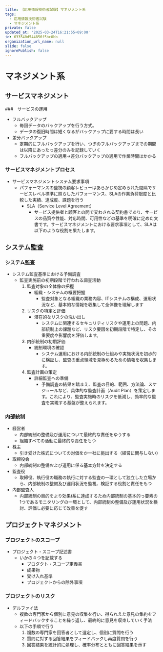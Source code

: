 ```yaml
---
title: 【応用情報技術者試験】マネジメント系
tags:
  - 応用情報技術者試験
  - マネジメント系
private: false
updated_at: '2025-03-24T16:21:55+09:00'
id: 633540d544856f5bc0bb
organization_url_name: null
slide: false
ignorePublish: false
---
```

# マネジメント系

## サービスマネジメント

###　サービスの運用
- フルバックアップ
  - 毎回データのバックアップを行う方式。
  - データの復旧時間は短くなるがバックアップに要する時間は長い
- 差分バックアップ
  - 定期的にフルバックアップを行い、つぎのフルバックアップまでの期間は以降にあったっ差分のみを記録していく
  - フルバックアップの適用→差分バックアップの適用で作業時間はかかる

### サービスマネジメントプロセス
- サービスマネジメントシステム要求事項
    - パフォーマンスの監視の顧客レビューはあらかじめ定められた間隔でサービスレベル標準に照らしたパフォーマンス、SLAの作業負荷限度と比較した実績、達成度、課題を行う
        - SLA（Service Level Agreement）
            - サービス提供者と顧客との間で交わされる契約書であり、サービスの品質や性能、対応時間、可用性などの基準を明確に定めた文書です。サービスマネジメントにおける要求事項として、SLAは以下のような役割を果たします。

## システム監査
### システム監査
- システム監査基準における予備調査
    - 監査実施前の初期段階で行われる調査活動
        1. 監査対象の全体像の把握
            - 組織・システムの概要把握
                - 監査対象となる組織の業務内容、ITシステムの構成、運用状況など、基本的な情報を収集して全体像を理解します
        2. リスクの特定と評価
            - 潜在的なリスクの洗い出し
                - システムに関連するセキュリティリスクや運用上の問題、内部統制上の課題など、リスク要因を初期段階で特定し、その重要度や影響度を評価します。
        3. 内部統制の初期評価
            - 統制環境の確認
                - システム運用における内部統制の仕組みや実施状況を初歩的に検証し、監査の重点領域を見極めるための情報を収集します。
        4. 監査計画の策定
            - 詳細監査への準備
                - 予備調査の結果を踏まえ、監査の目的、範囲、方法論、スケジュールなど、具体的な監査計画（Audit Plan）を策定します。これにより、監査実施時のリスクを低減し、効率的な監査を実現する基盤が整えられます。


### 内部統制
- 経営者
  - 内部統制の整備及び運用について最終的な責任をゆうする
  - 組織すべての活動に最終的な責任をもつ
- 株主
  - 引き受けた株式についての対価をか一社に拠出する（経営に関与しない）
- 取締役会
  - 内部統制の整備および運用に係る基本方針を決定する
- 監査役
  - 取締役、執行役の職務の執行に対する監査の一環として独立した立場から、内部統制の整備及び運用状況を監視、検証する役割と責任をもつ
- 内部監査人
  - 内部統制の目的をより効果t系に達成するため内部統制の基本的っ要素の1つであるモニタリングの一環として、内部統制の整備及び運用状況を検討、評価し必要に応じて改善を促す

## プロジェクトマネジメント

### プロジェクトのスコープ
- プロジェクト・スコープ記述書
  - いかの４つを記載する
    - プロダクト・スコープ定義書
    - 成果物
    - 受け入れ基準
    - プロジェクトからの除外事項

### プロジェクトのリスク

- デルファイ法
  - 複数の専門家から個別に意見の収集を行い、得られえた意見の集約をフィードバックすることを繰り返し、最終的に意見を収束していく手法
  - 以下の手順で行う
    1. 複数の専門家を回答者として選定し、個別に質問を行う
    2. 質問に対する回答結果をフィードバックし再度質問を行う
    3. 回答結果を統計的に処理し、確率分布とともに回答結果を示す
